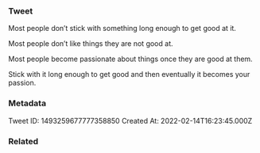 ### Tweet
Most people don’t stick with something long enough to get good at it.

Most people don’t like things they are not good at.

Most people become passionate about things once they are good at them.

Stick with it long enough to get good and then eventually it becomes your passion.

### Metadata
Tweet ID: 1493259677777358850
Created At: 2022-02-14T16:23:45.000Z

### Related

